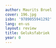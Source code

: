 ```yaml
---
author: Maurits Bruel
cover: 196.jpg
isbn: '9789055941292'
lang: en-us
layout: review
title: Geluksfabriek
year: 0
---
```


